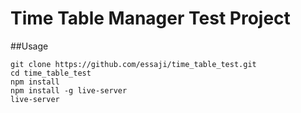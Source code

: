 # Time Table Manager Test Project

##Usage
```
git clone https://github.com/essaji/time_table_test.git
cd time_table_test
npm install
npm install -g live-server
live-server

```
